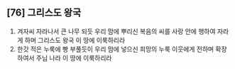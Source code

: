 ## [76] 그리스도 왕국

1) 겨자씨 자라나서 큰 나무 되듯 우리 맘에 뿌리신 복음의 씨를 사랑 안에 행하여 자라게 하며 그리스도 왕국 이 땅에 이룩하리라
2) 한갓 적은 누룩에 빵 부풀듯이 우리 맘에 넣으신 희망의 누룩 이웃에게 전하며 확장하여서 주님 나라 이 땅에 이룩하리라

